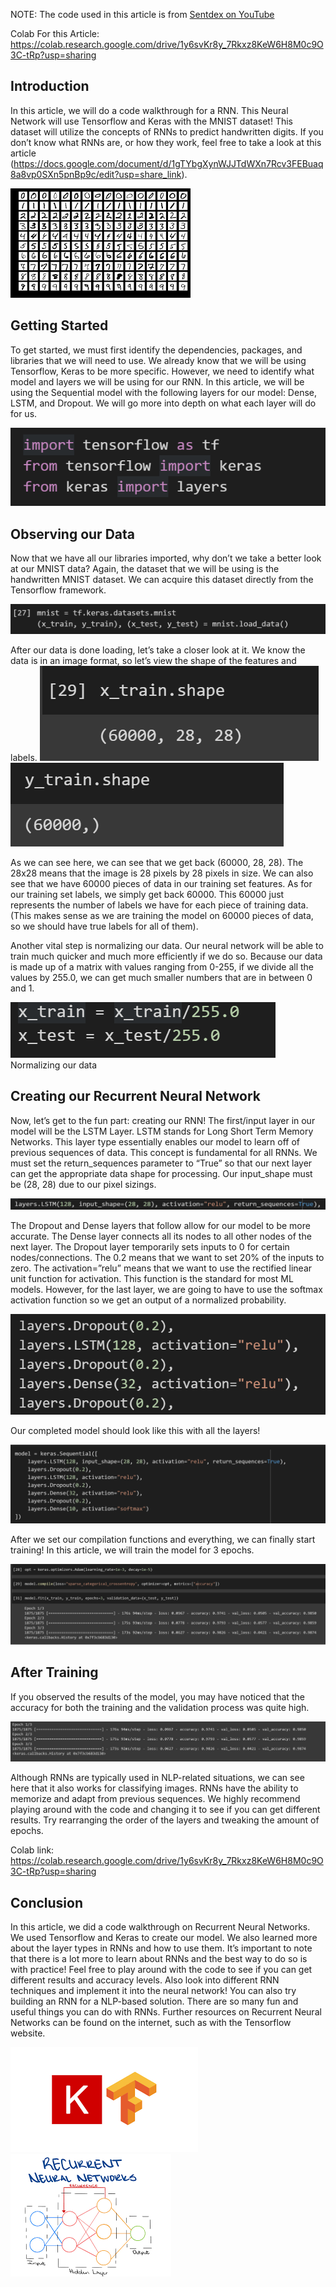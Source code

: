 <!-- @format -->

NOTE: The code used in this article is from [Sentdex on YouTube](https://www.youtube.com/watch?v=BSpXCRTOLJA)

Colab For this Article: <https://colab.research.google.com/drive/1y6svKr8y_7Rkxz8KeW6H8M0c9O3C-tRp?usp=sharing>

## Introduction

In this article, we will do a code walkthrough for a RNN. This Neural Network will use Tensorflow and Keras with the MNIST dataset! This dataset will utilize the concepts of RNNs to predict handwritten digits. If you don’t know what RNNs are, or how they work, feel free to take a look at this article (https://docs.google.com/document/d/1gTYbgXynWJJTdWXn7Rcv3FEBuaq8a8vp0SXn5pnBp9c/edit?usp=share_link).

![](../images/ai/RNNWalkthrough/image8.png)

## Getting Started

To get started, we must first identify the dependencies, packages, and libraries that we will need to use. We already know that we will be using Tensorflow, Keras to be more specific. However, we need to identify what model and layers we will be using for our RNN. In this article, we will be using the Sequential model with the following layers for our model: Dense, LSTM, and Dropout. We will go more into depth on what each layer will do for us.

![](../images/ai/RNNWalkthrough/image9.png)

## Observing our Data

Now that we have all our libraries imported, why don’t we take a better look at our MNIST data? Again, the dataset that we will be using is the handwritten MNIST dataset. We can acquire this dataset directly from the Tensorflow framework.

![](../images/ai/RNNWalkthrough/image12.png)

After our data is done loading, let’s take a closer look at it. We know the data is in an image format, so let’s view the shape of the features and labels.
![](../images/ai/RNNWalkthrough/image6.png)
![](../images/ai/RNNWalkthrough/image3.png)

As we can see here, we can see that we get back (60000, 28, 28). The 28x28 means that the image is 28 pixels by 28 pixels in size. We can also see that we have 60000 pieces of data in our training set features.
As for our training set labels, we simply get back 60000. This 60000 just represents the number of labels we have for each piece of training data. (This makes sense as we are training the model on 60000 pieces of data, so we should have true labels for all of them).

Another vital step is normalizing our data. Our neural network will be able to train much quicker and much more efficiently if we do so. Because our data is made up of a matrix with values ranging from 0-255, if we divide all the values by 255.0, we can get much smaller numbers that are in between 0 and 1.

![](../images/ai/RNNWalkthrough/image13.png)
Normalizing our data

## Creating our Recurrent Neural Network

Now, let’s get to the fun part: creating our RNN! The first/input layer in our model will be the LSTM Layer. LSTM stands for Long Short Term Memory Networks. This layer type essentially enables our model to learn off of previous sequences of data. This concept is fundamental for all RNNs. We must set the return_sequences parameter to “True” so that our next layer can get the appropriate data shape for processing. Our input_shape must be (28, 28) due to our pixel sizings.

![](../images/ai/RNNWalkthrough/image2.png)

The Dropout and Dense layers that follow allow for our model to be more accurate. The Dense layer connects all its nodes to all other nodes of the next layer. The Dropout layer temporarily sets inputs to 0 for certain nodes/connections. The 0.2 means that we want to set 20% of the inputs to zero. The activation=”relu” means that we want to use the rectified linear unit function for activation. This function is the standard for most ML models. However, for the last layer, we are going to have to use the softmax activation function so we get an output of a normalized probability.

![](../images/ai/RNNWalkthrough/image7.png)

Our completed model should look like this with all the layers!

![](../images/ai/RNNWalkthrough/image10.png)

After we set our compilation functions and everything, we can finally start training! In this article, we will train the model for 3 epochs.

![](../images/ai/RNNWalkthrough/image5.png)

## After Training

If you observed the results of the model, you may have noticed that the accuracy for both the training and the validation process was quite high.

![](../images/ai/RNNWalkthrough/image11.png)

Although RNNs are typically used in NLP-related situations, we can see here that it also works for classifying images. RNNs have the ability to memorize and adapt from previous sequences. We highly recommend playing around with the code and changing it to see if you can get different results. Try rearranging the order of the layers and tweaking the amount of epochs.

Colab link: <https://colab.research.google.com/drive/1y6svKr8y_7Rkxz8KeW6H8M0c9O3C-tRp?usp=sharing>

## Conclusion

In this article, we did a code walkthrough on Recurrent Neural Networks. We used Tensorflow and Keras to create our model. We also learned more about the layer types in RNNs and how to use them. It’s important to note that there is a lot more to learn about RNNs and the best way to do so is with practice! Feel free to play around with the code to see if you can get different results and accuracy levels. Also look into different RNN techniques and implement it into the neural network! You can also try building an RNN for a NLP-based solution. There are so many fun and useful things you can do with RNNs. Further resources on Recurrent Neural Networks can be found on the internet, such as with the Tensorflow website.

![](../images/ai/RNNWalkthrough/image4.png)
![](../images/ai/RNNWalkthrough/image1.png)
